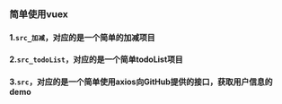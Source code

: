 ### 简单使用vuex

#### 1.`src_加减`，对应的是一个简单的加减项目
#### 2.`src_todoList`，对应的是一个简单todoList项目
#### 3.`src`，对应的是一个简单使用axios向GitHub提供的接口，获取用户信息的demo
